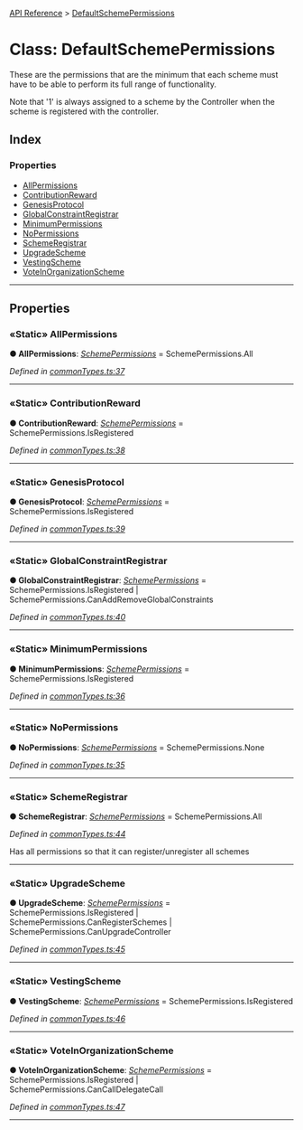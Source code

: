 [API Reference](../README.md) > [DefaultSchemePermissions](../classes/DefaultSchemePermissions.md)



# Class: DefaultSchemePermissions


These are the permissions that are the minimum that each scheme must have to be able to perform its full range of functionality.

Note that '1' is always assigned to a scheme by the Controller when the scheme is registered with the controller.

## Index

### Properties

* [AllPermissions](DefaultSchemePermissions.md#AllPermissions)
* [ContributionReward](DefaultSchemePermissions.md#ContributionReward)
* [GenesisProtocol](DefaultSchemePermissions.md#GenesisProtocol)
* [GlobalConstraintRegistrar](DefaultSchemePermissions.md#GlobalConstraintRegistrar)
* [MinimumPermissions](DefaultSchemePermissions.md#MinimumPermissions)
* [NoPermissions](DefaultSchemePermissions.md#NoPermissions)
* [SchemeRegistrar](DefaultSchemePermissions.md#SchemeRegistrar)
* [UpgradeScheme](DefaultSchemePermissions.md#UpgradeScheme)
* [VestingScheme](DefaultSchemePermissions.md#VestingScheme)
* [VoteInOrganizationScheme](DefaultSchemePermissions.md#VoteInOrganizationScheme)



---
## Properties
<a id="AllPermissions"></a>

### «Static» AllPermissions

**●  AllPermissions**:  *[SchemePermissions](../enums/SchemePermissions.md)*  =  SchemePermissions.All

*Defined in [commonTypes.ts:37](https://github.com/daostack/arc.js/blob/f343aa24/lib/commonTypes.ts#L37)*





___

<a id="ContributionReward"></a>

### «Static» ContributionReward

**●  ContributionReward**:  *[SchemePermissions](../enums/SchemePermissions.md)*  =  SchemePermissions.IsRegistered

*Defined in [commonTypes.ts:38](https://github.com/daostack/arc.js/blob/f343aa24/lib/commonTypes.ts#L38)*





___

<a id="GenesisProtocol"></a>

### «Static» GenesisProtocol

**●  GenesisProtocol**:  *[SchemePermissions](../enums/SchemePermissions.md)*  =  SchemePermissions.IsRegistered

*Defined in [commonTypes.ts:39](https://github.com/daostack/arc.js/blob/f343aa24/lib/commonTypes.ts#L39)*





___

<a id="GlobalConstraintRegistrar"></a>

### «Static» GlobalConstraintRegistrar

**●  GlobalConstraintRegistrar**:  *[SchemePermissions](../enums/SchemePermissions.md)*  =  SchemePermissions.IsRegistered | SchemePermissions.CanAddRemoveGlobalConstraints

*Defined in [commonTypes.ts:40](https://github.com/daostack/arc.js/blob/f343aa24/lib/commonTypes.ts#L40)*





___

<a id="MinimumPermissions"></a>

### «Static» MinimumPermissions

**●  MinimumPermissions**:  *[SchemePermissions](../enums/SchemePermissions.md)*  =  SchemePermissions.IsRegistered

*Defined in [commonTypes.ts:36](https://github.com/daostack/arc.js/blob/f343aa24/lib/commonTypes.ts#L36)*





___

<a id="NoPermissions"></a>

### «Static» NoPermissions

**●  NoPermissions**:  *[SchemePermissions](../enums/SchemePermissions.md)*  =  SchemePermissions.None

*Defined in [commonTypes.ts:35](https://github.com/daostack/arc.js/blob/f343aa24/lib/commonTypes.ts#L35)*





___

<a id="SchemeRegistrar"></a>

### «Static» SchemeRegistrar

**●  SchemeRegistrar**:  *[SchemePermissions](../enums/SchemePermissions.md)*  =  SchemePermissions.All

*Defined in [commonTypes.ts:44](https://github.com/daostack/arc.js/blob/f343aa24/lib/commonTypes.ts#L44)*



Has all permissions so that it can register/unregister all schemes




___

<a id="UpgradeScheme"></a>

### «Static» UpgradeScheme

**●  UpgradeScheme**:  *[SchemePermissions](../enums/SchemePermissions.md)*  =  SchemePermissions.IsRegistered | SchemePermissions.CanRegisterSchemes | SchemePermissions.CanUpgradeController

*Defined in [commonTypes.ts:45](https://github.com/daostack/arc.js/blob/f343aa24/lib/commonTypes.ts#L45)*





___

<a id="VestingScheme"></a>

### «Static» VestingScheme

**●  VestingScheme**:  *[SchemePermissions](../enums/SchemePermissions.md)*  =  SchemePermissions.IsRegistered

*Defined in [commonTypes.ts:46](https://github.com/daostack/arc.js/blob/f343aa24/lib/commonTypes.ts#L46)*





___

<a id="VoteInOrganizationScheme"></a>

### «Static» VoteInOrganizationScheme

**●  VoteInOrganizationScheme**:  *[SchemePermissions](../enums/SchemePermissions.md)*  =  SchemePermissions.IsRegistered | SchemePermissions.CanCallDelegateCall

*Defined in [commonTypes.ts:47](https://github.com/daostack/arc.js/blob/f343aa24/lib/commonTypes.ts#L47)*





___


